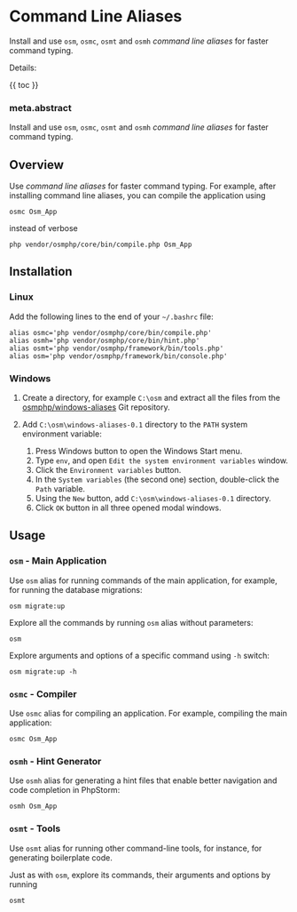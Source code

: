 # Command Line Aliases

Install and use `osm`, `osmc`, `osmt` and `osmh` *command line aliases* for faster command typing.

Details: 

{{ toc }}

### meta.abstract

Install and use `osm`, `osmc`, `osmt` and `osmh` *command line aliases* for faster command typing.

## Overview

Use *command line aliases* for faster command typing. For example, after installing command line aliases, you can compile the application using

    osmc Osm_App

instead of verbose 

    php vendor/osmphp/core/bin/compile.php Osm_App

## Installation

### Linux

Add the following lines to the end of your `~/.bashrc` file:

    alias osmc='php vendor/osmphp/core/bin/compile.php'
    alias osmh='php vendor/osmphp/core/bin/hint.php'
    alias osmt='php vendor/osmphp/framework/bin/tools.php'
    alias osm='php vendor/osmphp/framework/bin/console.php'

### Windows

1. Create a directory, for example `C:\osm` and extract all the files from the [osmphp/windows-aliases](https://github.com/osmphp/windows-aliases/archive/refs/heads/v0.1.zip) Git repository.
2. Add `C:\osm\windows-aliases-0.1` directory to the `PATH` system environment variable:

    1. Press Windows button to open the Windows Start menu.
    2. Type `env`, and open `Edit the system environment variables` window.
    3. Click the `Environment variables` button.
    4. In the `System variables` (the second one) section, double-click the `Path` variable.
    5. Using the `New` button, add `C:\osm\windows-aliases-0.1` directory.
    6. Click `OK` button in all three opened modal windows. 

## Usage

### `osm` - Main Application

Use `osm` alias for running commands of the main application, for example, for running the database migrations:

    osm migrate:up
    
Explore all the commands by running `osm` alias without parameters:

    osm 

Explore arguments and options of a specific command using `-h` switch:
     
    osm migrate:up -h
    
### `osmc` - Compiler

Use `osmc` alias for compiling an application. For example, compiling the main application:

    osmc Osm_App
    
### `osmh` - Hint Generator

Use `osmh` alias for generating a hint files that enable better navigation and code completion in PhpStorm:

    osmh Osm_App
   
### `osmt` - Tools

Use `osmt` alias for running other command-line tools, for instance, for generating boilerplate code. 

Just as with `osm`, explore its commands, their arguments and options by running

    osmt
    
  